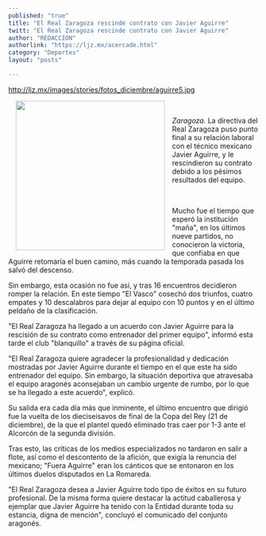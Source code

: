 ```yaml
---
published: "true"
title: "El Real Zaragoza rescinde contrato con Javier Aguirre"
twitt: "El Real Zaragoza rescinde contrato con Javier Aguirre"
author: "REDACCION"
authorlink: "https://ljz.mx/acercade.html"
category: "Deportes"
layout: "posts"

---
```

http://ljz.mx/images/stories/fotos_diciembre/aguirre5.jpg

  <img src="http://ljz.mx/images/stories/fotos_diciembre/aguirre5.jpg" border="0" width="300" style="margin-left: 15px; margin-right: 15px; float: left;" />



   


*Zaragoza.* La directiva del Real Zaragoza puso punto final a su relación laboral con el técnico mexicano Javier Aguirre, y le rescindieron su contrato debido a los pésimos resultados del equipo.

 


  Mucho fue el tiempo que esperó la institución "maña", en los últimos nueve partidos, no conocieron la victoria, que confiaba en que Aguirre retomaría el buen camino, más cuando la temporada pasada los salvó del descenso.



  Sin embargo, esta ocasión no fue así, y tras 16 encuentros decidieron romper la relación. En este tiempo "El Vasco" cosechó dos triunfos, cuatro empates y 10 descalabros para dejar al equipo con 10 puntos y en el último peldaño de la clasificación.



  "El Real Zaragoza ha llegado a un acuerdo con Javier Aguirre para la rescisión de su contrato como entrenador del primer equipo", informó esta tarde el club "blanquillo" a través de su página oficial.



  "El Real Zaragoza quiere agradecer la profesionalidad y dedicación mostradas por Javier Aguirre durante el tiempo en el que este ha sido entrenador del equipo. Sin embargo, la situación deportiva que atravesaba el equipo aragonés aconsejaban un cambio urgente de rumbo, por lo que se ha llegado a este acuerdo", explicó.



  Su salida era cada día más que inminente, el último encuentro que dirigió fue la vuelta de los dieciseisavos de final de la Copa del Rey (21 de diciembre), de la que el plantel quedó eliminado tras caer por 1-3 ante el Alcorcón de la segunda división.



  Tras esto, las críticas de los medios especializados no tardaron en salir a flote, así como el descontento de la afición, que exigía la renuncia del mexicano; "Fuera Aguirre" eran los cánticos que se entonaron en los últimos duelos disputados en La Romareda.



  "El Real Zaragoza desea a Javier Aguirre todo tipo de éxitos en su futuro profesional. De la misma forma quiere destacar la actitud caballerosa y ejemplar que Javier Aguirre ha tenido con la Entidad durante toda su estancia, digna de mención", concluyó el comunicado del conjunto aragonés.

